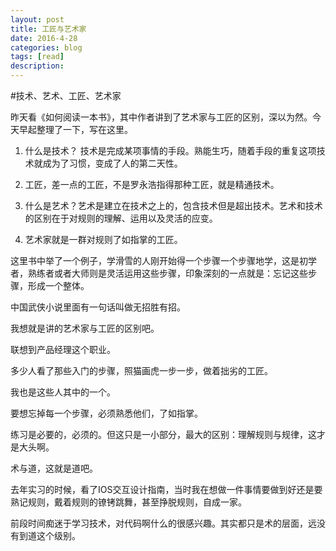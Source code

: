 ```yaml
---
layout: post
title: 工匠与艺术家
date: 2016-4-28
categories: blog
tags: [read]
description:
---
```




#技术、艺术、工匠、艺术家




昨天看《如何阅读一本书》，其中作者讲到了艺术家与工匠的区别，深以为然。今天早起整理了一下，写在这里。

1. 什么是技术？ 技术是完成某项事情的手段。熟能生巧，随着手段的重复这项技术就成为了习惯，变成了人的第二天性。

2. 工匠，差一点的工匠，不是罗永浩指得那种工匠，就是精通技术。


3. 什么是艺术？艺术是建立在技术之上的，包含技术但是超出技术。艺术和技术的区别在于对规则的理解、运用以及灵活的应变。

4. 艺术家就是一群对规则了如指掌的工匠。

这里书中举了一个例子，学滑雪的人刚开始得一个步骤一个步骤地学，这是初学者，熟练者或者大师则是灵活运用这些步骤，印象深刻的一点就是：忘记这些步骤，形成一个整体。


中国武侠小说里面有一句话叫做无招胜有招。

我想就是讲的艺术家与工匠的区别吧。


联想到产品经理这个职业。

多少人看了那些入门的步骤，照猫画虎一步一步，做着拙劣的工匠。

我也是这些人其中的一个。

要想忘掉每一个步骤，必须熟悉他们，了如指掌。

练习是必要的，必须的。但这只是一小部分，最大的区别：理解规则与规律，这才是大头啊。

术与道，这就是道吧。

去年实习的时候，看了IOS交互设计指南，当时我在想做一件事情要做到好还是要熟记规则，戴着规则的镣铐跳舞，甚至挣脱规则，自成一家。


前段时间痴迷于学习技术，对代码啊什么的很感兴趣。其实都只是术的层面，远没有到道这个级别。

